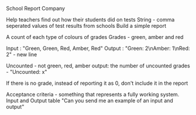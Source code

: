 School Report Company

Help teachers find out how their students did on tests
String - comma seperated values of test results from schools
Build a simple report

A count of each type of colours of grades
Grades - green, amber and red

Input : "Green, Green, Red, Amber, Red"
Output : "Green: 2\nAmber: 1\nRed: 2" - new line

Uncounted - not green, red, amber
output: the number of uncounted grades - "Uncounted: x"

If there is no grade, instead of reporting it as 0, don't include it in the report

Acceptance criteria - something that represents a fully working system.
Input and Output table
"Can you send me an example of an input and output"

